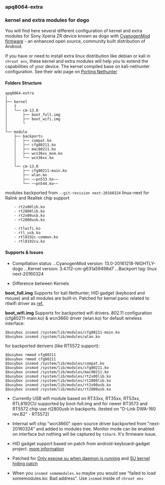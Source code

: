 ### apq8064-extra
### kernel and extra modules for dogo

You will find here several different configuration of kernel and extra modules for Sony Xperia ZR device known as dogo with [CyanogenMod firmware](https://wiki.cyanogenmod.org/w/About) - an enhanced open source, community built distribution of Android.

If you have or need to install extra linux distribution like debian or kali in `chroot env`, these kernel and extra modules will help you to extend the capabilities of your device. The kernel compiled base on kali-nethunter configuration. See their wiki page on [Porting Nethunter](https://github.com/offensive-security/kali-nethunter/wiki/Porting-Nethunter)


#### Folders Structure

```
apq8064-extra
│
├── kernel
│   ├
│   └── cm-13.0
│       ├── boot_full.img
│       ├── boot_wifi.img
│       └
│
└── module
    ├── backports
    │   ├── compat.ko
    │   ├── cfg80211.ko
    │   ├── mac80211.ko
    │   ├── wcn36xx_msm.ko
    │   └── wcn36xx.ko
    │
    └── cm-13.0
        ├── cfg80211-main.ko
        ├── wlan.ko
        ├── ~~pn533.ko~~
        └── ~~pn544.ko~~
```

modules backported from `--git-revision next-20160324` linux-next for Ralink and Realtek chip support
```
	- rt2x00lib.ko
	- rt2800lib.ko
	- rt2x00usb.ko
	- rt2800usb.ko

	- rtlwifi.ko
	- rtl_usb.ko
	- rtl8192c-common.ko
	- rtl8192cu.ko
```

#### Supports & Issues

* Compillation status
...CyanogenMod version: 13.0-20161218-NIGHTLY-dogo
...Kernel version: 3.4.112-cm-g631a59498d7
...Backport tag: linux next-20160324

* Difference between Kernels

**boot_full.img**
Supports for kali Nethunter, HID gadget (keyboard and mouse) and all modules are built-in.
Patched for kernel panic related to rtlwifi driver as [ref.](https://github.com/offensive-security/kali-nethunter/issues/624)

**boot_wifi.img**
Supports for backported wifi drivers.
802.11 configuration (cfg80211-main.ko) & wcn3660 driver (wlan.ko) for default wireless interface:
```
$busybox insmod /system/lib/modules/cfg80211-main.ko
$busybox insmod /system/lib/modules/wlan.ko
```
for backported derivers (like RT5572 support):
```
$busybox rmmod cfg80211
$busybox rmmod cfg80211
$busybox insmod /system/lib/modules/compat.ko
$busybox insmod /system/lib/modules/cfg80211.ko
$busybox insmod /system/lib/modules/mac80211.ko
$busybox insmod /system/lib/modules/rt2x00lib.ko
$busybox insmod /system/lib/modules/rt2800lib.ko
$busybox insmod /system/lib/modules/rt2x00usb.ko
$busybox insmod /system/lib/modules/rt2800usb.ko
```

* Currently USB wifi module based on RT33xx, RT35xx, RT53xx, RTL8192CU supported by boot-full.img and for newer RT3573 and RT5572 chip use rt2800usb in backports. (tested on "D-Link DWA-160 rev.B2" - RT5572) 

* Internal wifi chip "wcn3660" open-source driver backported from "next-20160324" and added to modules tree. Monitor mode can be enabled on interface but nothing will be captured by `tshark`. It's firmware issue.

* HID gadget support based on patch from android-keyboard-gadget project. [more information](https://github.com/pelya/android-keyboard-gadget)

* Patched for [Only expose su when daemon is running](https://review.lineageos.org/#/c/170648) and [SU kernel hiding patch](_)

* When you `insmod somemodules.ko` maybe you would see "failed to load somemodules.ko: Bad address". Use `insmod` inside of `chroot env`

